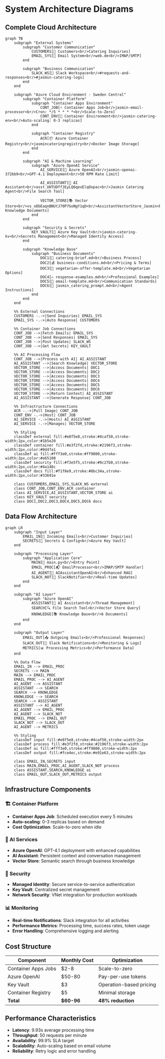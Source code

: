 # System Architecture Diagrams

## Complete Cloud Architecture

```mermaid
graph TB
    subgraph "External Systems"
        subgraph "Customer Communication"
            CUSTOMERS[👥 Customers<br/>Catering Inquiries]
            EMAIL_SYS[📧 Email System<br/>web.de<br/>IMAP/SMTP]
        end
        
        subgraph "Business Communication" 
            SLACK_WS[💬 Slack Workspace<br/>#requests-and-responses<br/>#jasmin-catering-logs]
        end
    end

    subgraph "Azure Cloud Environment - Sweden Central"
        subgraph "Container Platform"
            subgraph "Container Apps Environment"
                CONT_JOB[⚡ Container Apps Job<br/>jasmin-email-processor<br/>Cron: */5 * * * *<br/>Scale-to-Zero]
                CONT_ENV[🔧 Container Environment<br/>jasmin-catering-env<br/>Auto-scaling: 0-3 replicas]
            end
            
            subgraph "Container Registry"
                ACR[📦 Azure Container Registry<br/>jasmincateringregistry<br/>Docker Image Storage]
            end
        end

        subgraph "AI & Machine Learning"
            subgraph "Azure OpenAI Service"
                AI_SERVICE[🤖 Azure OpenAI<br/>jasmin-openai-372bb9<br/>GPT-4.1 Deployment<br/>50 RPM Rate Limit]
                
                AI_ASSISTANT[🧠 AI Assistant<br/>asst_UHTUDffJEyLQ6qexElqOopac<br/>Jasmin Catering Agent<br/>File Search Tool]
                
                VECTOR_STORE[📚 Vector Store<br/>vs_xDbEaqnBNUtJ70P7GoNgY1qD<br/>AssistantVectorStore_Jasmin<br/>6 Knowledge Documents]
            end
        end

        subgraph "Security & Secrets"
            KEY_VAULT[🔐 Azure Key Vault<br/>jasmin-catering-kv<br/>Secrets Management<br/>Managed Identity Access]
        end

        subgraph "Knowledge Base"
            subgraph "Business Documents"
                DOC1[📄 catering-brief.md<br/>Business Process]
                DOC2[💰 business-conditions.md<br/>Pricing & Terms]  
                DOC3[🥬 vegetarian-offer-template.md<br/>Vegetarian Options]
                DOC4[✍️ response-examples.md<br/>Professional Examples]
                DOC5[📧 email-template.md<br/>Communication Standards]
                DOC6[🎯 jasmin_catering_prompt.md<br/>Agent Instructions]
            end
        end
    end

    %% External Connections
    CUSTOMERS -.->|Send Inquiries| EMAIL_SYS
    EMAIL_SYS -.->|Auto Response| CUSTOMERS

    %% Container Job Connections
    CONT_JOB -->|Fetch Emails| EMAIL_SYS
    CONT_JOB -->|Send Responses| EMAIL_SYS
    CONT_JOB -->|Post Updates| SLACK_WS
    CONT_JOB -->|Get Secrets| KEY_VAULT

    %% AI Processing Flow
    CONT_JOB -->|Process with AI| AI_ASSISTANT
    AI_ASSISTANT -->|Search Knowledge| VECTOR_STORE
    VECTOR_STORE -->|Access Documents| DOC1
    VECTOR_STORE -->|Access Documents| DOC2
    VECTOR_STORE -->|Access Documents| DOC3
    VECTOR_STORE -->|Access Documents| DOC4
    VECTOR_STORE -->|Access Documents| DOC5
    VECTOR_STORE -->|Access Documents| DOC6
    VECTOR_STORE -->|Return Context| AI_ASSISTANT
    AI_ASSISTANT -->|Generate Response| CONT_JOB

    %% Infrastructure Connections
    ACR -.->|Pull Image| CONT_JOB
    CONT_ENV -.->|Host| CONT_JOB
    AI_SERVICE -.->|Hosts| AI_ASSISTANT
    AI_SERVICE -.->|Manages| VECTOR_STORE

    %% Styling
    classDef external fill:#e8f5e8,stroke:#4caf50,stroke-width:2px,color:#1b5e20
    classDef container fill:#e3f2fd,stroke:#2196f3,stroke-width:2px,color:#0d47a1
    classDef ai fill:#fff3e0,stroke:#ff9800,stroke-width:2px,color:#e65100
    classDef security fill:#f3e5f5,stroke:#9c27b0,stroke-width:2px,color:#4a148c
    classDef docs fill:#f1f8e9,stroke:#8bc34a,stroke-width:2px,color:#33691e

    class CUSTOMERS,EMAIL_SYS,SLACK_WS external
    class CONT_JOB,CONT_ENV,ACR container
    class AI_SERVICE,AI_ASSISTANT,VECTOR_STORE ai
    class KEY_VAULT security
    class DOC1,DOC2,DOC3,DOC4,DOC5,DOC6 docs
```

## Data Flow Architecture

```mermaid
graph LR
    subgraph "Input Layer"
        EMAIL_IN[📧 Incoming Emails<br/>Customer Inquiries]
        SECRETS[🔐 Secrets & Config<br/>Azure Key Vault]
    end

    subgraph "Processing Layer"
        subgraph "Application Core"
            MAIN[🚀 main.py<br/>Entry Point]
            EMAIL_PROC[📬 EmailProcessor<br/>IMAP/SMTP Handler]
            AI_AGENT[🤖 AIAssistantOpenAI<br/>Enhanced RAG]
            SLACK_NOT[💬 SlackNotifier<br/>Real-time Updates]
        end
    end

    subgraph "AI Layer"
        subgraph "Azure OpenAI"
            ASSISTANT[🧠 AI Assistant<br/>Thread Management]
            SEARCH[🔍 File Search Tool<br/>Vector Store Query]
            KNOWLEDGE[📚 Knowledge Base<br/>6 Documents]
        end
    end

    subgraph "Output Layer"
        EMAIL_OUT[📤 Outgoing Emails<br/>Professional Responses]
        SLACK_OUT[📱 Slack Notifications<br/>Monitoring & Logs]
        METRICS[📊 Processing Metrics<br/>Performance Data]
    end

    %% Data Flow
    EMAIL_IN --> EMAIL_PROC
    SECRETS --> MAIN
    MAIN --> EMAIL_PROC
    EMAIL_PROC --> AI_AGENT
    AI_AGENT --> ASSISTANT
    ASSISTANT --> SEARCH
    SEARCH --> KNOWLEDGE
    KNOWLEDGE --> SEARCH
    SEARCH --> ASSISTANT
    ASSISTANT --> AI_AGENT
    AI_AGENT --> EMAIL_PROC
    AI_AGENT --> SLACK_NOT
    EMAIL_PROC --> EMAIL_OUT
    SLACK_NOT --> SLACK_OUT
    AI_AGENT --> METRICS

    %% Styling
    classDef input fill:#e8f5e8,stroke:#4caf50,stroke-width:2px
    classDef process fill:#e3f2fd,stroke:#2196f3,stroke-width:2px
    classDef ai fill:#fff3e0,stroke:#ff9800,stroke-width:2px
    classDef output fill:#fce4ec,stroke:#e91e63,stroke-width:2px

    class EMAIL_IN,SECRETS input
    class MAIN,EMAIL_PROC,AI_AGENT,SLACK_NOT process
    class ASSISTANT,SEARCH,KNOWLEDGE ai
    class EMAIL_OUT,SLACK_OUT,METRICS output
```

## Infrastructure Components

### 🏗️ Container Platform
- **Container Apps Job**: Scheduled execution every 5 minutes
- **Auto-scaling**: 0-3 replicas based on demand
- **Cost Optimization**: Scale-to-zero when idle

### 🤖 AI Services  
- **Azure OpenAI**: GPT-4.1 deployment with enhanced capabilities
- **AI Assistant**: Persistent context and conversation management
- **Vector Store**: Semantic search through business knowledge

### 🔐 Security
- **Managed Identity**: Secure service-to-service authentication
- **Key Vault**: Centralized secret management
- **Network Security**: VNet integration for production workloads

### 📊 Monitoring
- **Real-time Notifications**: Slack integration for all activities
- **Performance Metrics**: Processing time, success rates, token usage
- **Error Handling**: Comprehensive logging and alerting

## Cost Structure

| Component | Monthly Cost | Optimization |
|-----------|-------------|--------------|
| Container Apps Jobs | $2-8 | Scale-to-zero |
| Azure OpenAI | $50-80 | Pay-per-use tokens |
| Key Vault | $3 | Operation-based pricing |
| Container Registry | $5 | Minimal storage |
| **Total** | **$60-96** | **48% reduction** |

## Performance Characteristics

- **Latency**: 9.93s average processing time
- **Throughput**: 50 requests per minute
- **Availability**: 99.9% SLA target
- **Scalability**: Auto-scaling based on email volume
- **Reliability**: Retry logic and error handling